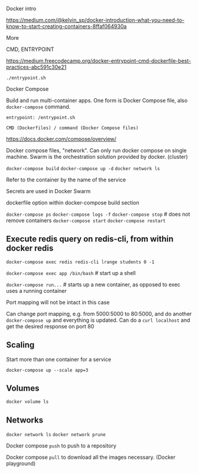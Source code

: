 Docker intro

https://medium.com/@kelvin_sp/docker-introduction-what-you-need-to-know-to-start-creating-containers-8ffaf064930a


More

CMD, ENTRYPOINT

https://medium.freecodecamp.org/docker-entrypoint-cmd-dockerfile-best-practices-abc591c30e21

`./entrypoint.sh`


Docker Compose

Build and run multi-container apps. One form is Docker Compose file, also `docker-compose` command.

`entrypoint: /entrypoint.sh`

`CMD (Dockerfiles) / command (Docker Compose files)`

https://docs.docker.com/compose/overview/

Docker compose files, "network".
Can only run docker compose on single machine.
Swarm is the orchestration solution provided by docker. (cluster)

`docker-compose build`
`docker-compose up -d`
`docker network ls`

Refer to the container by the name of the service

Secrets are used in Docker Swarm

dockerfile option within docker-compose build section

`docker-compose ps`
`docker-compose logs -f`
`docker-compose stop` # does not remove containers
`docker-compose start`
`docker-compose restart`

## Execute redis query on redis-cli, from within docker redis

`docker-compose exec redis redis-cli lrange students 0 -1`

`docker-compose exec app /bin/bash` # start up a shell

`docker-compose run...` # starts up a new container, as opposed to exec uses a running container

Port mapping will not be intact in this case

Can change port mapping, e.g. from 5000:5000 to 80:5000, and do another `docker-compose up` and everything is updated.
Can do a `curl localhost` and get the desired response on port 80

## Scaling

Start more than one container for a service

`docker-compose up --scale app=3`

## Volumes

`docker volume ls`


## Networks

`docker network ls`
`docker network prune`

Docker compose `push` to push to a repository

Docker compose `pull` to download all the images necessary. (Docker playground)
